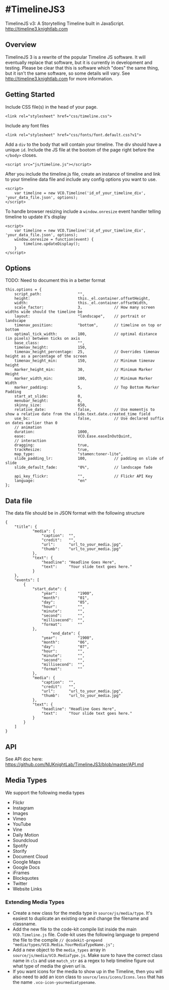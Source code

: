 #TimelineJS3
============

TimelineJS v3: A Storytelling Timeline built in JavaScript.  http://timeline3.knightlab.com

## Overview

TimelineJS 3 is a rewrite of the popular Timeline JS software. It will eventually replace that software, but it is currently in development and testing. Please be clear that this is software which "does" the same thing, but it isn't the same software, so some details will vary. See http://timeline3.knightlab.com for more information.

## Getting Started
Include CSS file(s) in the head of your page.
```
<link rel="stylesheet" href="css/timeline.css">
```
Include any font files
```
<link rel="stylesheet" href="css/fonts/font.default.css?v1">
```
Add a `div` to the body that will contain your timeline. The div should have a unique `id`.
Include the JS file at the bootom of the page right before the `</body>` closes.
```
<script src="js/timeline.js"></script>
```
After you include the timeline.js file, create an instance of timeline and link to your timeline data file and include any config options you want to use.
```
<script>
	var timeline = new VCO.Timeline('id_of_your_timeline_div', 'your_data_file.json', options);
</script>
```
To handle browser resizing include a `window.onresize` event handler telling timeline to update it's display
```
<script>
	var timeline = new VCO.Timeline('id_of_your_timeline_div', 'your_data_file.json', options);
	window.onresize = function(event) {
		timeline.updateDisplay();
	}
</script>
```
	

## Options
TODO: Need to document this in a better format
	
	this.options = {
		script_path: 				"",
		height: 					this._el.container.offsetHeight,
		width: 						this._el.container.offsetWidth,
		scale_factor: 				3, 				// How many screen widths wide should the timeline be
		layout: 					"landscape", 	// portrait or landscape
		timenav_position: 			"bottom", 		// timeline on top or bottom
		optimal_tick_width: 		100,			// optimal distance (in pixels) between ticks on axis
		base_class: 				"",
		timenav_height: 			150,
		timenav_height_percentage: 	25,				// Overrides timenav height as a percentage of the screen
		timenav_height_min: 		150, 			// Minimum timenav height
		marker_height_min: 			30, 			// Minimum Marker Height
		marker_width_min: 			100, 			// Minimum Marker Width
		marker_padding: 			5,				// Top Bottom Marker Padding
		start_at_slide: 			0,
		menubar_height: 			0,
		skinny_size: 				650,
		relative_date: 				false, 			// Use momentjs to show a relative date from the slide.text.date.created_time field
		use_bc: 					false, 			// Use declared suffix on dates earlier than 0
		// animation
		duration: 					1000,
		ease: 						VCO.Ease.easeInOutQuint,
		// interaction
		dragging: 					true,
		trackResize: 				true,
		map_type: 					"stamen:toner-lite",
		slide_padding_lr: 			100, 			// padding on slide of slide
		slide_default_fade: 		"0%", 			// landscape fade

		api_key_flickr: 			"", 			// Flickr API Key
		language:               	"en"		
	};

## Data file
The data file should be in JSON format with the following structure

```
{
	"title": {
			"media": {
				"caption": 	"",
				"credit": 	"",
				"url": 		"url_to_your_media.jpg",
				"thumb": 	"url_to_your_media.jpg"
			},
			"text": {
				"headline": "Headline Goes Here",
				"text": 	"Your slide text goes here."
			}
	},
	"events": [
		{
			"start_date": {
				"year":			"1900",
				"month":		"01",
				"day": 			"05",
				"hour": 		"",
				"minute": 		"",
				"second": 		"",
				"millisecond": 	"",
				"format": 		""
			},
                	"end_date": {
				"year":			"1900",
				"month":		"06",
				"day": 			"07",
				"hour": 		"",
				"minute": 		"",
				"second": 		"",
				"millisecond": 	"",
				"format": 		""
			},
			"media": {
				"caption": 	"",
				"credit": 	"",
				"url": 		"url_to_your_media.jpg",
				"thumb": 	"url_to_your_media.jpg"
			},
			"text": {
				"headline": "Headline Goes Here",
				"text": 	"Your slide text goes here."
			}
		}
	]
}
```
## API
See API doc here: https://github.com/NUKnightLab/TimelineJS3/blob/master/API.md

## Media Types
We support the following media types
* Flickr
* Instagram
* Images
* Vimeo
* YouTube
* Vine
* Daily Motion
* Soundcloud
* Spotify
* Storify
* Document Cloud
* Google Maps
* Google Docs
* iFrames
* Blockquotes
* Twitter
* Website Links

### Extending Media Types
* Create a new class for the media type in `source/js/media/type`. It's easiest to duplicate an existing one and change the filename and classname.
* Add the new file to the code-kit compile list inside the main `VCO.Timeline.js` file. Code-kit uses the following language to prepend the file to the compile `// @codekit-prepend "media/types/VCO.Media.YourMediaTypeName.js";`
* Add a new object to the `media_types` array in `source/js/media/VCO.MediaType.js`. Make sure to have the correct class name in `cls` and use `match_str` as a regex to help timeline figure out what type of media the given url is.
* If you want icons for the media to show up in the Timeline, then you will also need to add an icon class to `source/less/icons/Icons.less` that has the name `.vco-icon-yourmediatypename`. 

